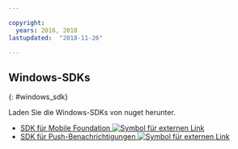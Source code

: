 ```yaml
---

copyright:
  years: 2016, 2018
lastupdated:  "2018-11-26"

---
```


##	Windows-SDKs
{: #windows_sdk}

Laden Sie die Windows-SDKs von nuget herunter. 

* [SDK für Mobile Foundation ![Symbol für externen Link](../../icons/launch-glyph.svg "Symbol für externen Link")](https://www.nuget.org/packages/IBM.MobileFirstPlatformFoundation/)
* [SDK für Push-Benachrichtigungen ![Symbol für externen Link](../../icons/launch-glyph.svg "Symbol für externen Link")](https://www.nuget.org/packages/IBM.MobileFirstPlatformFoundationPush/)



